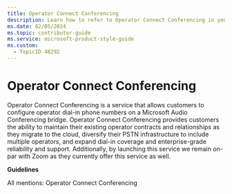 ```yaml
---
title: Operator Connect Conferencing
description: Learn how to refer to Operator Connect Conferencing in your content.
ms.date: 02/05/2024
ms.topic: contributor-guide
ms.service: microsoft-product-style-guide
ms.custom:
  - TopicID 48292
---
```



# Operator Connect Conferencing

Operator Connect Conferencing is a service that allows customers to configure operator dial-in phone numbers on a Microsoft Audio Conferencing bridge. Operator Connect Conferencing provides customers the ability to maintain their existing operator contracts and relationships as they migrate to the cloud, diversify their PSTN infrastructure to include multiple operators, and expand dial-in coverage and enterprise-grade reliability and support. Additionally, by launching this service we remain on-par with Zoom as they currently offer this service as well.

**Guidelines**

All mentions: Operator Connect Conferencing